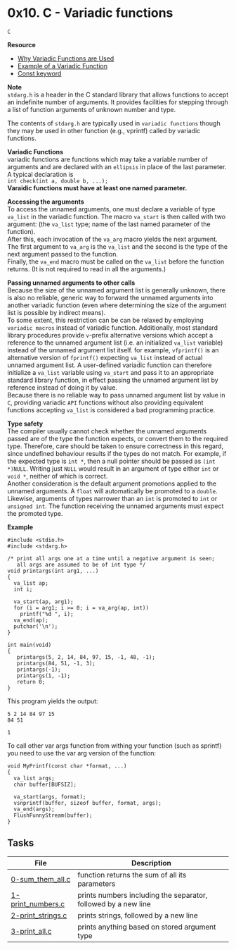 # 0x10. C - Variadic functions
`C`

**Resource**
* [Why Variadic Functions are Used](https://www.gnu.org/software/libc/manual/html_node/Why-Variadic.html)
* [Example of a Variadic Function](https://www.gnu.org/software/libc/manual/html_node/Variadic-Example.html)
* [Const keyword](https://www.youtube.com/watch?v=1W4oyuOdXv8)

**Note**  
`stdarg.h` is a header in the C standard library that allows functions to accept an indefinite number of arguments. It provides facilities for stepping through a list of function arguments of unknown number and type.

The contents of `stdarg.h` are typically used in `variadic functions` though they may be used in other function (e.g., vprintf) called by variadic functions.

**Variadic Functions**  
variadic functions are functions which may take a variable number of arguments and are declared with an `ellipsis` in place of the last parameter. A typical declaration is  
`int check(int a, double b, ...);`  
**Varaidic functions must have at least one named parameter.**

**Accessing the arguments**  
To access the unnamed arguments, one must declare a variable of type `va_list` in the variadic function. The macro `va_start` is then called with two argument: (the `va_list` type; name of the last named parameter of the function).  
After this, each invocation of the `va_arg` macro yields the next argument. The first argument to `va_arg` is the `va_list` and the second is the type of the next argument passed to the function.  
Finally, the `va_end` macro must be called on the `va_list` before the function returns. (It is not required to read in all the arguments.)

**Passing unnamed arguments to other calls**  
Because the size of the unnamed argument list is generally unknown, there is also no reliable, generic way to forward the unnamed arguments into another variadic function (even where determining the size of the argument list is possible by indirect means).  
To some extent, this restriction can be can be relaxed by employing `variadic macros` instead of variadic function. Additionally, most standard library procedures provide `v`-prefix alternative versions which accept a reference to the unnamed argument list (i.e. an initialized `va_list` variable) instead of the unnamed argument list itself. for example, `vfprintf()` is an alternative version of `fprintf()` expecting `va_list` instead of actual unnamed argument list. A user-defined variadic function can therefore initialize a `va_list` variable using `va_start` and pass it to an appropriate standard library function, in effect passing the unnamed argument list by reference instead of doing it by value.  
Because there is no reliable way to pass unnamed argument list by value in `C`, providing variadic `API` functions without also providing equivalent functions accepting `va_list` is considered a bad programming practice.

**Type safety**  
The compiler usually cannot check whether the unnamed arguments passed are of the type the function expects, or convert them to the required type. Therefore, care should be taken to ensure correctness in this regard, since undefined behaviour results if the types do not match. For example, if the expected type is `int *`, then a null pointer should be passed as `(int *)NULL`. Writing just `NULL` would result in an argument of type either `int` or `void *`, neither of which is correct.  
Another consideration is the default argument promotions applied to the unnamed arguments. A `float` will automatically be promoted to a `double`. Likewise, arguments of types narrower than an `int` is promoted to `int` or `unsigned int`. The function receiving the unnamed arguments must expect the promoted type.

**Example**
```
#include <stdio.h>
#include <stdarg.h>

/* print all args one at a time until a negative argument is seen;
   all args are assumed to be of int type */
void printargs(int arg1, ...)
{
  va_list ap;
  int i;

  va_start(ap, arg1); 
  for (i = arg1; i >= 0; i = va_arg(ap, int))
    printf("%d ", i);
  va_end(ap);
  putchar('\n');
}

int main(void)
{
   printargs(5, 2, 14, 84, 97, 15, -1, 48, -1);
   printargs(84, 51, -1, 3);
   printargs(-1);
   printargs(1, -1);
   return 0;
}
```
This program yields the output:
```
5 2 14 84 97 15
84 51

1
```
To call other var args function from withing your function (such as sprintf) you need to use the var arg version of the function:
```
void MyPrintf(const char *format, ...)
{
  va_list args;
  char buffer[BUFSIZ];

  va_start(args, format);
  vsnprintf(buffer, sizeof buffer, format, args);
  va_end(args);
  FlushFunnyStream(buffer);
}
```

## Tasks

| File | Description |
|------|-------------|
[0-sum_them_all.c](./0-sum_them_all.c) | function returns the sum of all its parameters
[1-print_numbers.c](./1-print_numbers.c) | prints numbers including the separator, followed by a new line
[2-print_strings.c](./2-print_strings.c) | prints strings, followed by a new line
[3-print_all.c](./3-print_all.c) | prints anything based on stored argument type
